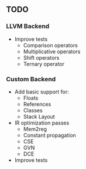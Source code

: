## TODO
### LLVM Backend
- Improve tests
	- Comparison operators
	- Multiplicative operators
	- Shift operators
	- Ternary operator
	
### Custom Backend
- Add basic support for:
	- Floats
	- References
	- Classes
	- Stack Layout
- IR optimization passes
	- Mem2reg
	- Constant propagation
	- CSE
	- GVN
	- DCE
- Improve tests

